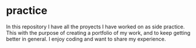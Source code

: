 # practice
In this repository I have all the proyects I have worked on as side practice. This with the purpose of creating a portfolio of my work, and to keep getting better in general. I enjoy coding and want to share my experience.

